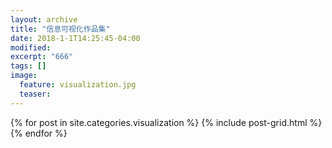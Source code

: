 ```yaml
---
layout: archive
title: "信息可视化作品集"
date: 2018-1-1T14:25:45-04:00
modified:
excerpt: "666"
tags: []
image: 
  feature: visualization.jpg
  teaser:
---
```



<div class="tiles">
{% for post in site.categories.visualization %}
  {% include post-grid.html %}
{% endfor %}
</div><!-- /.tiles 把所有categories 有 visualization 的列出来-->
